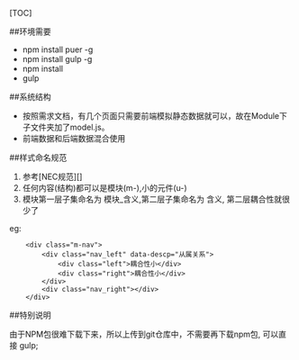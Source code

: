 [TOC]

##环境需要
- npm install puer -g 
- npm install gulp -g
- npm install 
- gulp 

##系统结构

* 按照需求文档，有几个页面只需要前端模拟静态数据就可以，故在Module下子文件夹加了model.js。
* 前端数据和后端数据混合使用

##样式命名规范
1. 参考[NEC规范][]
2. 任何内容(结构)都可以是模块(m-),小的元件(u-)
3. 模块第一层子集命名为 模块_含义,第二层子集命名为 含义, 第二层耦合性就很少了

[NEC]: http://nec.netease.com
eg:
```
	<div class="m-nav">
		<div class="nav_left" data-descp="从属关系">
			<div class="left">耦合性小</div>
			<div class="right">耦合性小</div>
		</div>
		<div class="nav_right"></div>
	</div>
```

##特别说明 

由于NPM包很难下载下来，所以上传到git仓库中，不需要再下载npm包, 可以直接 gulp;
